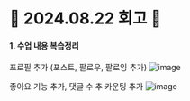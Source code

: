 # 📝 2024.08.22 회고 📝
#### 1. 수업 내용 복습정리


























프로필 추가 (포스트, 팔로우, 팔로잉 추가)
![image](https://github.com/user-attachments/assets/dd05ebd9-953d-42d1-9762-cc714d7fda49)

좋아요 기능 추가, 댓글 수 추 카운팅 추가
![image](https://github.com/user-attachments/assets/54464e5b-f11c-4b3d-a86b-f50cf02ef623)
